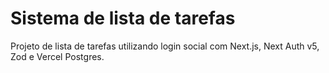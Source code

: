 # Sistema de lista de tarefas

Projeto de lista de tarefas utilizando login social com Next.js, Next Auth v5, Zod e Vercel Postgres.
